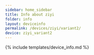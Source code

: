 ```yaml
---
sidebar: home_sidebar
title: Info about ziyi
folder: info
layout: deviceinfo
permalink: /devices/ziyi/variant2/
device: ziyi_variant2
---
```

{% include templates/device_info.md %}
